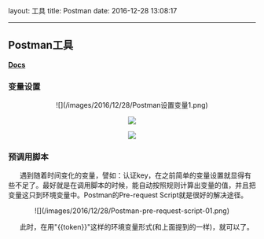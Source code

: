 layout: 工具
title: Postman
date: 2016-12-28 13:08:17

---

## Postman工具

**[Docs](https://www.getpostman.com/docs/)**



### 变量设置

<center>
![](/images/2016/12/28/Postman设置变量1.png)


![](/images/2016/12/28/Postman设置变量2.png)

![](/images/2016/12/28/Postman设置变量3.png)
</center>


### 预调用脚本

&nbsp;&nbsp;&nbsp;&nbsp;&nbsp;&nbsp;遇到随着时间变化的变量，譬如：认证key，在之前简单的变量设置就显得有些不足了。最好就是在调用脚本的时候，能自动按照规则计算出变量的值，并且把变量这只到环境变量中。Postman的Pre-request Script就是很好的解决途径。

<center>
![](/images/2016/12/28/Postman-pre-request-script-01.png)
</center>

&nbsp;&nbsp;&nbsp;&nbsp;&nbsp;&nbsp;此时，在用"{{token}}"这样的环境变量形式(和上面提到的一样)，就可以了。
